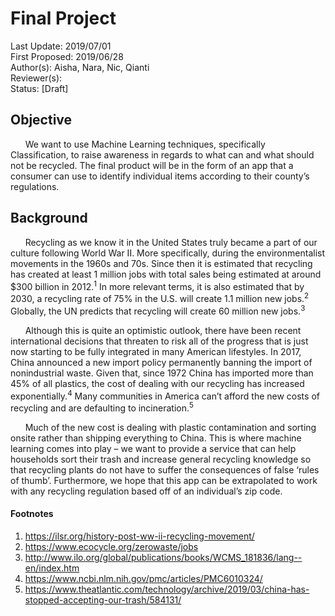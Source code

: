 # Final Project
Last Update: 2019/07/01  <br />
First Proposed: 2019/06/28 <br />
Author(s): Aisha, Nara, Nic, Qianti <br />
Reviewer(s): <br />
Status: [Draft] <br />

## Objective
&nbsp;&nbsp;&nbsp;&nbsp;&nbsp;&nbsp;We want to use Machine Learning techniques, specifically Classification, to raise awareness in regards to what can and what should not be recycled. The final product will be in the form of an app that a consumer can use to identify individual items according to their county’s regulations. <br />
  
##  Background
&nbsp;&nbsp;&nbsp;&nbsp;&nbsp;&nbsp;Recycling as we know it in the United States truly became a part of our culture following World War II. More specifically, during the environmentalist movements in the 1960s and 70s. Since then it is estimated that recycling has created at least 1 million jobs with total sales being estimated at around $300 billion in 2012.<sup>1</sup> In more relevant terms, it is also estimated that by 2030, a recycling rate of 75% in the U.S. will create 1.1 million new jobs.<sup>2</sup> Globally, the UN predicts that recycling will create 60 million new jobs.<sup>3</sup> <br />

&nbsp;&nbsp;&nbsp;&nbsp;&nbsp;&nbsp;Although this is quite an optimistic outlook, there have been recent international decisions that threaten to risk all of the progress that is just now starting to be fully integrated in many American lifestyles. In 2017, China announced a new import policy permanently banning the import of nonindustrial waste. Given that, since 1972 China has imported more than 45% of all plastics, the cost of dealing with our recycling has increased exponentially.<sup>4</sup> Many communities in America can’t afford the new costs of recycling and are defaulting to incineration.<sup>5</sup> <br />
 
&nbsp;&nbsp;&nbsp;&nbsp;&nbsp;&nbsp;Much of the new cost is dealing with plastic contamination and sorting onsite rather than shipping everything to China. This is where machine learning comes into play – we want to provide a service that can help households sort their trash and increase general recycling knowledge so that recycling plants do not have to suffer the consequences of false ‘rules of thumb’. Furthermore, we hope that this app can be extrapolated to work with any recycling regulation based off of an individual’s zip code.

#### Footnotes 
1. https://ilsr.org/history-post-ww-ii-recycling-movement/
2. https://www.ecocycle.org/zerowaste/jobs
3. http://www.ilo.org/global/publications/books/WCMS_181836/lang--en/index.htm
4. https://www.ncbi.nlm.nih.gov/pmc/articles/PMC6010324/
5. https://www.theatlantic.com/technology/archive/2019/03/china-has-stopped-accepting-our-trash/584131/
